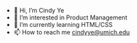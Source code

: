 - 👋 Hi, I’m Cindy Ye
- 👀 I’m interested in Product Management
- 🌱 I’m currently learning HTML/CSS
- 📫 How to reach me cindyye@umich.edu

<!---
cye9936/cye9936 is a ✨ special ✨ repository because its `README.md` (this file) appears on your GitHub profile.
You can click the Preview link to take a look at your changes.
--->

